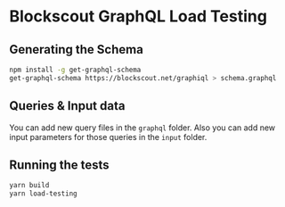 # Blockscout GraphQL Load Testing

## Generating the Schema

```bash
npm install -g get-graphql-schema
get-graphql-schema https://blockscout.net/graphiql > schema.graphql
``` 

## Queries & Input data

You can add new query files in the `graphql` folder. 
Also you can add new input parameters for those queries in the `input` folder.

## Running the tests

```bash
yarn build
yarn load-testing
```

